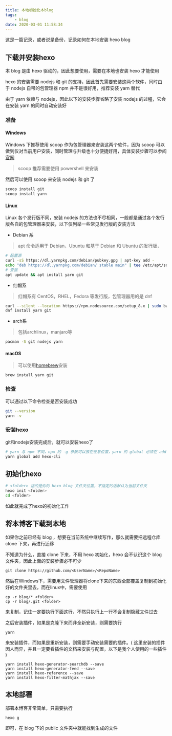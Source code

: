 ```yaml
---
title: 本地初始化本blog
tags:
	- blog
date: 2020-03-01 11:58:34
---
```


这是一篇记录，或者说是备份，记录如何在本地安装 hexo blog

<!-- more -->

## 下载并安装hexo

本 blog 是由 hexo 驱动的，因此想要使用，需要在本地也安装 hexo 才能使用

hexo 的安装需要 nodejs 和 git 的支持，因此首先需要安装这两个软件，同时由于 nodejs 自带的包管理器 npm 并不是很好用，推荐安装 yarn 替代

由于 yarn 依赖与 nodejs，因此以下的安装步骤省略了安装 nodejs 的过程，它会在安装 yarn 的同时自动安装好

### 准备

#### Windows

Windows 下推荐使用 scoop 作为包管理器来安装这两个软件，因为 scoop 可以做到仅对当前用户安装，同时管理与升级也十分便捷好用，具体安装步骤可以参阅 [官网](https://scoop.sh/)

> scoop 推荐需要使用 powershell 来安装

然后可以使用 scoop 来安装 nodejs 和 git 了

```powershell
scoop install git
scoop install yarn
```

#### Linux

Linux 各个发行版不同，安装 nodejs 的方法也不尽相同，一般都是通过各个发行版各自的包管理器来安装，以下仅列举一些常见发行版的安装方法

- Debian 系

> apt 命令适用于 Debian，Ubuntu 和基于 Debian 和 Ubuntu 的发行版，

```bash
# 配置源
curl -sS https://dl.yarnpkg.com/debian/pubkey.gpg | apt-key add -
echo "deb https://dl.yarnpkg.com/debian/ stable main" | tee /etc/apt/sources.list.d/yarn.list
# 安装
apt update && apt install yarn git
```

- 红帽系

> 红帽系有 CentOS，RHEL，Fedora 等发行版，包管理器用的是 dnf

```bash
curl --silent --location https://rpm.nodesource.com/setup_8.x | sudo bash -
dnf install yarn git
```

- arch系

> 包括archlinux，manjaro等

```bash
pacman -S git nodejs yarn
```

#### macOS

> 可以使用[homebrew](https://brew.sh/)安装

```homebrew
brew install yarn git
```

### 检查

可以通过以下命令检查是否安装成功

```bash
git --version
yarn -v
```

### 安装hexo

git和nodejs安装完成后，就可以安装hexo了

```sh
# yarn 与 npm 不同，npm 的 -g 参数可以放在任意位置，yarn 的 global 必须在 add 前面
yarn global add hexo-cli
```

## 初始化hexo

```bash
# <folder> 指的是你的 hexo blog 文件夹位置，不指定的话默认为当前文件夹
hexo init <folder>
cd <folder>
```

如此就完成了hexo的初始化工作

## 将本博客下载到本地

如果你之前已经有 blog ，想要在当前系统中继续写作，那么就需要把远程仓库 clone 下来，再进行迁移

不知道为什么，直接 clone 下来，不用 hexo 初始化，hexo 会不认识这个 blog 文件夹，因此上面的安装步骤必不可少

```shell
git clone https://github.com/<UserName>/<RepoName>
```

然后在Windows下，需要用文件管理器将clone下来的东西全部覆盖复制到初始化好的文件夹里去，而在linux中，需要使用

```shell
cp -r blog/* <folder>
cp -r blog/.git <folder>
```

来复制，记住一定要执行下面这行，不然只执行上一行不会复制隐藏文件过去

之后安装插件，如果是克隆下来而非全新安装，则需要执行

```shell
yarn
```

来安装插件，而如果是重新安装，则需要手动安装需要的插件。( 这里安装的插件因人而异，并且一定要看插件的文档来安装与配置，以下是我个人使用的一些插件 )

```shell
yarn install hexo-generator-searchdb --save
yarn install hexo-generator-feed --save
yarn install hexo-reference --save
yarn install hexo-filter-mathjax --save
```

## 本地部署

部署本博客非常简单，只需要执行

```shell
hexo g
```

即可，在 blog 下的 public 文件夹中就能找到生成的文件

